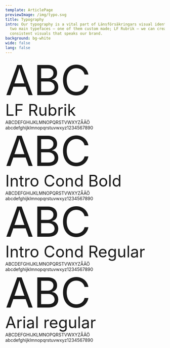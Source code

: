 ```yaml
---
template: ArticlePage
previewImage: /img/typo.svg
title: Typography
intro: Our typography is a vital part of Länsförsäkringars visual identity. With
  two main typefaces – one of them custom made; LF Rubrik – we can create
  consistent visuals that speaks our brand.
background: bg-white
wide: false
lang: false
---
```

<LfuiWrapper>
<div class="container  bb-2">	

  <div class="row pt-5 pb-1">	
    <div class="col-md-5">	
     <div class="font-serif text-primary" style="font-size:130px;line-height: 1">ABC</div>	
    </div>	
    <div class="col-md-7">	
      <div class="font-serif text-primary" style="font-size:50px;line-height: 59px;">LF Rubrik</div>	
      <span class="font-serif text-primary">ABCDEFGHIJKLMNOPQRSTVWXYZÅÄÖ<br/>abcdefghijklmnopqrstuvwxyz1234567890</span>	
    </div>	
  </div>	
</div>	
<div class="container bb-2">	
  <div class="row pt-5 pb-1">	
    <div class="col-md-5">	
     <div class="font-sans-serif text-primary font-weight-bold"  style="font-size:130px;line-height: 1">ABC</div>	
    </div>	
    <div class="col-md-7">	
      <div class="font-sans-serif text-primary font-weight-bold" style="font-size:50px;line-height: 59px;">Intro Cond Bold</div>	
      <span class="font-sans-serif text-primary font-weight-bold">ABCDEFGHIJKLMNOPQRSTVWXYZÅÄÖ<br/>abcdefghijklmnopqrstuvwxyz1234567890</span>	
    </div>	
  </div>	
</div>	
<div class="container bb-2 ">	
  <div class="row pt-5 pb-1">	
    <div class="col-md-5">	
     <div class="font-sans-serif text-primary"  style="font-size:130px;line-height: 1;">ABC</div>	
    </div>	
    <div class="col-md-7">	
      <div class="font-sans-serif text-primary" style="font-size:50px;line-height: 59px;">Intro Cond Regular</div>	
      <span class="font-sans-serif text-primary ">ABCDEFGHIJKLMNOPQRSTVWXYZÅÄÖ<br/>abcdefghijklmnopqrstuvwxyz1234567890</span>	
    </div>	
  </div>	
</div>	
<div class="container  mb-2">	
  <div class="row pt-5 pb-1">	
    <div class="col-md-5">	
     <div class="font-base "  style="font-size:130px;line-height: 1">ABC</div>	
    </div>	
    <div class="col-md-7">	
      <div class="font-base text-primary" style="font-size:50px;line-height: 59px;">Arial regular</div>	
      <span class="font-base ">ABCDEFGHIJKLMNOPQRSTVWXYZÅÄÖ<br/>abcdefghijklmnopqrstuvwxyz1234567890</span>	
    </div>	
  </div>	
</div>
</LfuiWrapper>